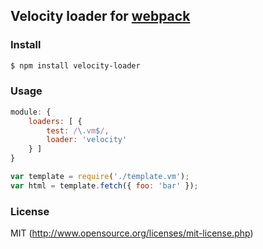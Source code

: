 ## Velocity loader for [webpack](https://webpack.github.io/)

### Install

```sh
$ npm install velocity-loader
```

### Usage

```javascript
module: {
    loaders: [ {
        test: /\.vm$/,
        loader: 'velocity'
    } ]
}
```

```javascript
var template = require('./template.vm');
var html = template.fetch({ foo: 'bar' });
```

### License
MIT (http://www.opensource.org/licenses/mit-license.php)
